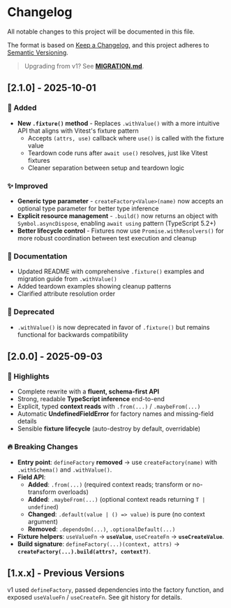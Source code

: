 # Changelog

All notable changes to this project will be documented in this file.

The format is based on [Keep a Changelog](https://keepachangelog.com/en/1.0.0/),
and this project adheres to [Semantic Versioning](https://semver.org/spec/v2.0.0.html).

> Upgrading from v1? See **[MIGRATION.md](./MIGRATION.md)**.

## [2.1.0] - 2025-10-01

### 🚀 Added

- **New `.fixture()` method** - Replaces `.withValue()` with a more intuitive API that aligns with Vitest's fixture pattern
  - Accepts `(attrs, use)` callback where `use()` is called with the fixture value
  - Teardown code runs after `await use()` resolves, just like Vitest fixtures
  - Cleaner separation between setup and teardown logic

### ✨ Improved

- **Generic type parameter** - `createFactory<Value>(name)` now accepts an optional type parameter for better type inference
- **Explicit resource management** - `.build()` now returns an object with `Symbol.asyncDispose`, enabling `await using` pattern (TypeScript 5.2+)
- **Better lifecycle control** - Fixtures now use `Promise.withResolvers()` for more robust coordination between test execution and cleanup

### 📝 Documentation

- Updated README with comprehensive `.fixture()` examples and migration guide from `.withValue()`
- Added teardown examples showing cleanup patterns
- Clarified attribute resolution order

### 🔧 Deprecated

- `.withValue()` is now deprecated in favor of `.fixture()` but remains functional for backwards compatibility

## [2.0.0] - 2025-09-03

### 🚀 Highlights

- Complete rewrite with a **fluent, schema-first API**
- Strong, readable **TypeScript inference** end-to-end
- Explicit, typed **context reads** with `.from(...)` / `.maybeFrom(...)`
- Automatic **UndefinedFieldError** for factory names and missing-field details
- Sensible **fixture lifecycle** (auto-destroy by default, overridable)

### 🔥 Breaking Changes

- **Entry point**: `defineFactory` **removed** → use `createFactory(name)` with `.withSchema()` and `.withValue()`.
- **Field API**:
  - **Added**: `.from(...)` (required context reads; transform or no-transform overloads)
  - **Added**: `.maybeFrom(...)` (optional context reads returning `T | undefined`)
  - **Changed**: `.default(value | () => value)` is pure (no context argument)
  - **Removed**: `.dependsOn(...)`, `.optionalDefault(...)`
- **Fixture helpers**: `useValueFn` → **`useValue`**, `useCreateFn` → **`useCreateValue`**.
- **Build signature**: `defineFactory(...)(context, attrs)` → **`createFactory(...).build(attrs?, context?)`**.

## [1.x.x] - Previous Versions

v1 used `defineFactory`, passed dependencies into the factory function, and exposed `useValueFn` / `useCreateFn`. See git history for details.
